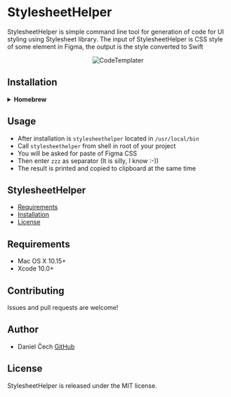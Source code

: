 # StylesheetHelper
StylesheetHelper is simple command line tool for generation of code for UI styling using Stylesheet library. The input of StylesheetHelper is CSS style of some element in Figma, the output is the style converted to Swift


<p align="center">
    <img src="https://i.ibb.co/xC60bLk/Stylesheet-Helper.png" alt="CodeTemplater" />
</p>


## Installation

<details>
  <summary><strong>Homebrew</strong></summary>

[Homebrew](https://brew.sh) is a favorite package manager for Mac:

This is prefered installation method. For installation type in your shell:
```bash
$ brew install DanielCech/scripts/codetemplater
```
</details>

## Usage
* After installation is `stylesheethelper` located in `/usr/local/bin`
* Call `stylesheethelper` from shell in root of your project
* You will be asked for paste of Figma CSS
* Then enter `zzz` as separator (It is silly, I know :-))
* The result is printed and copied to clipboard at the same time

##  StylesheetHelper

- [Requirements](#requirements)
- [Installation](#installation)
- [License](#license)

## Requirements

- Mac OS X 10.15+ 
- Xcode 10.0+

## Contributing

Issues and pull requests are welcome!

## Author

* Daniel Čech [GitHub](https://github.com/DanielCech)

## License

StylesheetHelper is released under the MIT license.
